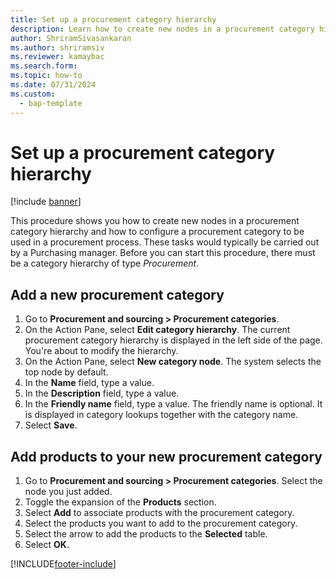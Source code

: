 ```yaml
---
title: Set up a procurement category hierarchy
description: Learn how to create new nodes in a procurement category hierarchy and how to configure a procurement category to be used in a procurement process. 
author: ShriramSivasankaran
ms.author: shriramsiv
ms.reviewer: kamaybac
ms.search.form: 
ms.topic: how-to
ms.date: 07/31/2024
ms.custom: 
  - bap-template
---
```


# Set up a procurement category hierarchy

[!include [banner](../../includes/banner.md)]

This procedure shows you how to create new nodes in a procurement category hierarchy and how to configure a procurement category to be used in a procurement process. These tasks would typically be carried out by a Purchasing manager. Before you can start this procedure, there must be a category hierarchy of type *Procurement*.

## Add a new procurement category

1. Go to **Procurement and sourcing > Procurement categories**.
2. On the Action Pane, select **Edit category hierarchy**. The current procurement category hierarchy is displayed in the left side of the page. You're about to modify the hierarchy.  
3. On the Action Pane, select **New category node**. The system selects the top node by default.
4. In the **Name** field, type a value.
5. In the **Description** field, type a value.
6. In the **Friendly name** field, type a value. The friendly name is optional. It is displayed in category lookups together with the category name.  
7. Select **Save**.

## Add products to your new procurement category

1. Go to **Procurement and sourcing > Procurement categories**. Select the node you just added.
2. Toggle the expansion of the **Products** section.
3. Select **Add** to associate products with the procurement category.
4. Select the products you want to add to the procurement category.
5. Select the arrow to add the products to the **Selected** table.
6. Select **OK**.

[!INCLUDE[footer-include](../../../includes/footer-banner.md)]
